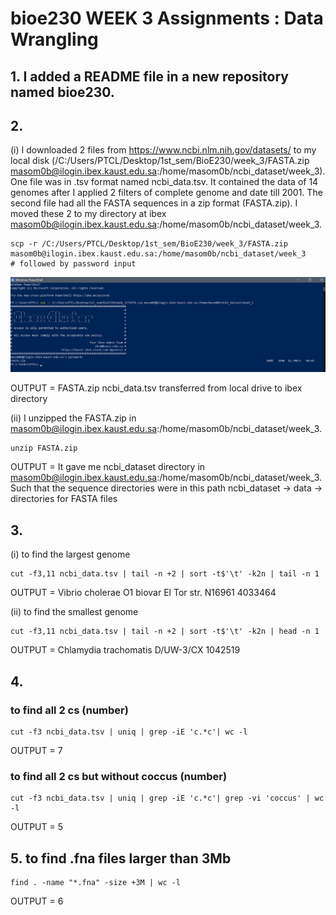 # bioe230 WEEK 3 Assignments : Data Wrangling


## 1. I added a README file in a new repository named bioe230.

## 2. 

(i) I downloaded 2 files from https://www.ncbi.nlm.nih.gov/datasets/ to my local disk (/C:/Users/PTCL/Desktop/1st_sem/BioE230/week_3/FASTA.zip masom0b@ilogin.ibex.kaust.edu.sa:/home/masom0b/ncbi_dataset/week_3). One file was in .tsv format named ncbi_data.tsv. It contained the data of 14 genomes after I applied 2 filters of complete genome and date till 2001. The second file had all the FASTA sequences in a zip format (FASTA.zip). I moved these 2 to my directory at ibex masom0b@ilogin.ibex.kaust.edu.sa:/home/masom0b/ncbi_dataset/week_3. 
```
scp -r /C:/Users/PTCL/Desktop/1st_sem/BioE230/week_3/FASTA.zip masom0b@ilogin.ibex.kaust.edu.sa:/home/masom0b/ncbi_dataset/week_3       # followed by password input
```

![Alt text](/Screenshot1.png?raw=true)

OUTPUT = FASTA.zip ncbi_data.tsv transferred from local drive to ibex directory


(ii) I unzipped the FASTA.zip in masom0b@ilogin.ibex.kaust.edu.sa:/home/masom0b/ncbi_dataset/week_3.

```
unzip FASTA.zip
```

OUTPUT = It gave me ncbi_dataset directory in masom0b@ilogin.ibex.kaust.edu.sa:/home/masom0b/ncbi_dataset/week_3. Such that the sequence directories were in this path ncbi_dataset -> data -> directories for FASTA files

## 3. 

(i) to find the largest genome
```
cut -f3,11 ncbi_data.tsv | tail -n +2 | sort -t$'\t' -k2n | tail -n 1
```

OUTPUT = Vibrio cholerae O1 biovar El Tor str. N16961    4033464

(ii) to find the smallest genome 
```
cut -f3,11 ncbi_data.tsv | tail -n +2 | sort -t$'\t' -k2n | head -n 1
```

OUTPUT = Chlamydia trachomatis D/UW-3/CX 1042519

## 4. 

### to find all 2 cs (number)
```
cut -f3 ncbi_data.tsv | uniq | grep -iE 'c.*c'| wc -l
```

OUTPUT = 7

### to find all 2 cs but without coccus (number)
```
cut -f3 ncbi_data.tsv | uniq | grep -iE 'c.*c'| grep -vi 'coccus' | wc -l
```

OUTPUT = 5

## 5. to find .fna files larger than 3Mb
```
find . -name "*.fna" -size +3M | wc -l
```

OUTPUT = 6
